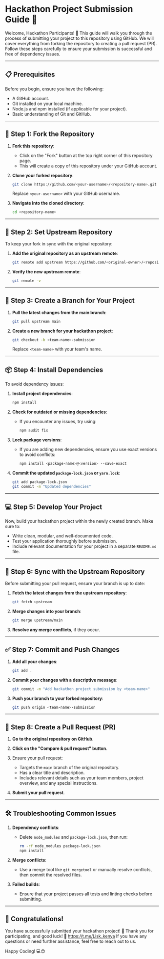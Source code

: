 
# Hackathon Project Submission Guide 🚀

Welcome, Hackathon Participants! 🎉 This guide will walk you through the process of submitting your project to this repository using GitHub. We will cover everything from forking the repository to creating a pull request (PR). Follow these steps carefully to ensure your submission is successful and free of dependency issues.

---

## 📋 Prerequisites

Before you begin, ensure you have the following:
- A GitHub account.
- Git installed on your local machine.
- Node.js and npm installed (if applicable for your project).
- Basic understanding of Git and GitHub.

---

## 🚀 Step 1: Fork the Repository

1. **Fork this repository**:
   - Click on the "Fork" button at the top right corner of this repository page.
   - This will create a copy of this repository under your GitHub account.

2. **Clone your forked repository**:
   ```bash
   git clone https://github.com/<your-username>/<repository-name>.git
   ```
   Replace `<your-username>` with your GitHub username.

3. **Navigate into the cloned directory**:
   ```bash
   cd <repository-name>
   ```

---

## 🔄 Step 2: Set Upstream Repository

To keep your fork in sync with the original repository:

1. **Add the original repository as an upstream remote**:
   ```bash
   git remote add upstream https://github.com/<original-owner>/<repository-name>.git
   ```

2. **Verify the new upstream remote**:
   ```bash
   git remote -v
   ```

---

## 📂 Step 3: Create a Branch for Your Project

1. **Pull the latest changes from the main branch**:
   ```bash
   git pull upstream main
   ```

2. **Create a new branch for your hackathon project**:
   ```bash
   git checkout -b <team-name>-submission
   ```
   Replace `<team-name>` with your team's name.

---

## 📦 Step 4: Install Dependencies

To avoid dependency issues:

1. **Install project dependencies**:
   ```bash
   npm install
   ```

2. **Check for outdated or missing dependencies**:
   - If you encounter any issues, try using:
     ```bash
     npm audit fix
     ```

3. **Lock package versions**:
   - If you are adding new dependencies, ensure you use exact versions to avoid conflicts:
     ```bash
     npm install <package-name>@<version> --save-exact
     ```

4. **Commit the updated `package-lock.json` or `yarn.lock`**:
   ```bash
   git add package-lock.json
   git commit -m "Updated dependencies"
   ```

---

## 💻 Step 5: Develop Your Project

Now, build your hackathon project within the newly created branch. Make sure to:

- Write clean, modular, and well-documented code.
- Test your application thoroughly before submission.
- Include relevant documentation for your project in a separate `README.md` file.

---

## 🔄 Step 6: Sync with the Upstream Repository

Before submitting your pull request, ensure your branch is up to date:

1. **Fetch the latest changes from the upstream repository**:
   ```bash
   git fetch upstream
   ```

2. **Merge changes into your branch**:
   ```bash
   git merge upstream/main
   ```

3. **Resolve any merge conflicts**, if they occur.

---

## ✅ Step 7: Commit and Push Changes

1. **Add all your changes**:
   ```bash
   git add .
   ```

2. **Commit your changes with a descriptive message**:
   ```bash
   git commit -m "Add hackathon project submission by <team-name>"
   ```

3. **Push your branch to your forked repository**:
   ```bash
   git push origin <team-name>-submission
   ```

---

## 🔄 Step 8: Create a Pull Request (PR)

1. **Go to the original repository on GitHub**.
2. **Click on the "Compare & pull request" button**.
3. Ensure your pull request:
   - Targets the `main` branch of the original repository.
   - Has a clear title and description.
   - Includes relevant details such as your team members, project overview, and any special instructions.

4. **Submit your pull request**.

---

## 🛠 Troubleshooting Common Issues

1. **Dependency conflicts**:
   - Delete `node_modules` and `package-lock.json`, then run:
     ```bash
     rm -rf node_modules package-lock.json
     npm install
     ```

2. **Merge conflicts**:
   - Use a merge tool like `git mergetool` or manually resolve conflicts, then commit the resolved files.

3. **Failed builds**:
   - Ensure that your project passes all tests and linting checks before submitting.

---

## 🎉 Congratulations!

You have successfully submitted your hackathon project! 🚀 Thank you for participating, and good luck! 🎊
https://t.me/Lisk_kenya
If you have any questions or need further assistance, feel free to reach out to us.

Happy Coding! 💻😊